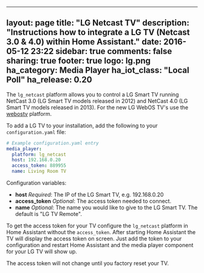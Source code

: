 ---
layout: page
title: "LG Netcast TV"
description: "Instructions how to integrate a LG TV (Netcast 3.0 & 4.0) within Home Assistant."
date: 2016-05-12 23:22
sidebar: true
comments: false
sharing: true
footer: true
logo: lg.png
ha_category: Media Player
ha_iot_class: "Local Poll"
ha_release: 0.20
----------------

The `lg_netcast` platform allows you to control a LG Smart TV running NetCast 3.0
(LG Smart TV models released in 2012) and NetCast 4.0 (LG Smart TV models released in 2013).
For the new LG WebOS TV's use the [webostv](/components/mediaplayer.webostv) platform.

To add a LG TV to your installation, add the following to your `configuration.yaml` file:

```yaml
# Example configuration.yaml entry
media_player:
  platform: lg_netcast
  host: 192.168.0.20
  access_token: 889955
  name: Living Room TV
```

Configuration variables:

- **host** *Required*: The IP of the LG Smart TV, e.g. 192.168.0.20
- **access_token** *Optional*: The access token needed to connect.
- **name** *Optional*: The name you would like to give to the LG Smart TV. The default is "LG TV Remote".

To get the access token for your TV configure the `lg_netcast` platform in Home Assistant without the `access_token`.
After starting Home Assistant the TV will display the access token on screen.
Just add the token to your configuration and restart Home Assistant and the media player component for your LG TV will show up.

<p class='note'>
The access token will not change until you factory reset your TV.
</p>


